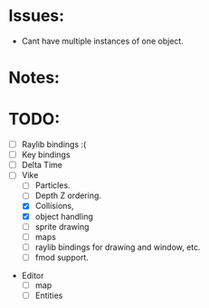 # Issues: 
- Cant have multiple instances of one object.

# Notes: 

# TODO:
- [ ] Raylib bindings :(
- [ ] Key bindings
- [ ] Delta Time
- [ ] Vike
	- [ ] Particles. 
	- [ ] Depth Z ordering. 
	- [x] Collisions, 
	- [x] object handling 
	- [ ] sprite drawing
	- [ ] maps 
	- [ ] raylib bindings for drawing and window, etc.
	- [ ] fmod support.

- Editor
	- [ ] map
	- [ ] Entities 
